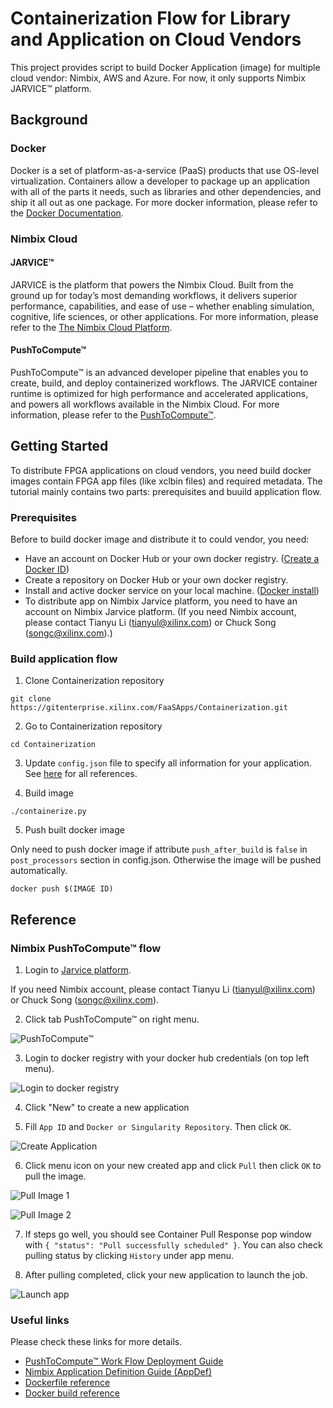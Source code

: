 # Containerization Flow for Library and Application on Cloud Vendors

This project provides script to build Docker Application (image) for multiple cloud vendor: Nimbix, AWS and Azure. For now, it only supports Nimbix JARVICE™ platform.

## Background

### Docker

Docker is a set of platform-as-a-service (PaaS) products that use OS-level virtualization. Containers allow a developer to package up an application with all of the parts it needs, such as libraries and other dependencies, and ship it all out as one package. For more docker information, please refer to the [Docker Documentation](https://docs.docker.com). 

### Nimbix Cloud 

#### JARVICE™

JARVICE is the platform that powers the Nimbix Cloud. Built from the ground up for today’s most demanding workflows, it delivers superior performance, capabilities, and ease of use – whether enabling simulation, cognitive, life sciences, or other applications. For more information, please refer to the [The Nimbix Cloud Platform](https://www.nimbix.net/platform).

#### PushToCompute™

PushToCompute™ is an advanced developer pipeline that enables you to create, build, and deploy containerized workflows. The JARVICE container runtime is optimized for high performance and accelerated applications, and powers all workflows available in the Nimbix Cloud. For more information, please refer to the [PushToCompute™](https://www.nimbix.net/pushtocompute).

## Getting Started

To distribute FPGA applications on cloud vendors, you need build docker images contain FPGA app files (like xclbin files) and required metadata. The tutorial mainly contains two parts: prerequisites and buuild application flow. 

### Prerequisites

Before to build docker image and distribute it to could vendor, you need:

* Have an account on Docker Hub or your own docker registry. ([Create a Docker ID](https://hub.docker.com/signup))
* Create a repository on Docker Hub or your own docker registry.
* Install and active docker service on your local machine. ([Docker install](https://docs.docker.com/install/))
* To distribute app on Nimbix Jarvice platform, you need to have an account on Nimbix Jarvice platform. (If you need Nimbix account, please contact Tianyu Li (tianyul@xilinx.com) or Chuck Song (songc@xilinx.com).)

### Build  application flow

1. Clone Containerization  repository

```
git clone https://gitenterprise.xilinx.com/FaaSApps/Containerization.git
```

2. Go to Containerization repository

```
cd Containerization 
```

3. Update `config.json` file to specify all information for your application. See [here](doc/config.md) for all references.  

4. Build image

```
./containerize.py
```

5. Push built docker image 

Only need to push docker image if attribute `push_after_build` is `false` in `post_processors` section in config.json. Otherwise the image will be pushed automatically. 

```
docker push $(IMAGE ID)
```

## Reference

### Nimbix PushToCompute™ flow

1. Login to [Jarvice platform](https://platform.jarvice.com/). 

If you need Nimbix account, please contact Tianyu Li (tianyul@xilinx.com) or Chuck Song (songc@xilinx.com).

2. Click tab PushToCompute™ on right menu. 

![PushToCompute™](doc/pushtocompute.png)

3. Login to docker registry with your docker hub credentials (on top left menu). 

![Login to docker registry](doc/dockertegistry.png)

4. Click "New" to create a new application

5. Fill `App ID` and `Docker or Singularity Repository`. Then click `OK`. 

![Create Application](doc/createapp.png)

6. Click menu icon on your new created app and click `Pull` then click `OK` to pull the image. 

![Pull Image 1](doc/pull1.png)

![Pull Image 2](doc/pull2.png)

7. If steps go well, you should see Container Pull Response pop window with `{ "status": "Pull successfully scheduled" }`. You can also check pulling status by clicking `History` under app menu. 

8. After pulling completed, click your new application to launch the job. 

![Launch app](doc/launch.png)


### Useful links

Please check these links for more details. 

* [PushToCompute™ Work Flow Deployment Guide](https://jarvice.readthedocs.io/en/latest/cicd/)
* [Nimbix Application Definition Guide (AppDef)](https://jarvice.readthedocs.io/en/latest/appdef/)
* [Dockerfile reference](https://docs.docker.com/engine/reference/builder/)
* [Docker build reference](https://docs.docker.com/engine/reference/commandline/build/)
